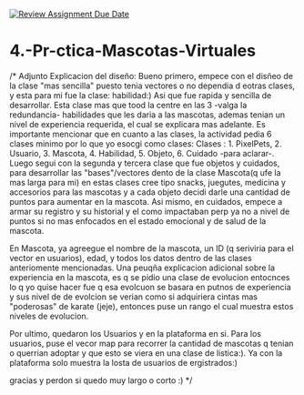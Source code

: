 [![Review Assignment Due Date](https://classroom.github.com/assets/deadline-readme-button-22041afd0340ce965d47ae6ef1cefeee28c7c493a6346c4f15d667ab976d596c.svg)](https://classroom.github.com/a/_T9NCoa5)
# 4.-Pr-ctica-Mascotas-Virtuales
/*
Adjunto Explicacion del diseño:
Bueno primero, empece con el disñeo de la clase "mas sencilla" puesto tenia vectores o no dependia d eotras clases, y esta para mi fue la clase: habilidad:)
Asi que fue rapida y sencilla de desarrollar. Esta clase mas que tood la centre en las 3 -valga la redundancia- habilidades que les daria a las mascotas, ademas tenian un nivel de experiencia requerida, el cual se explicara mas adelante.
Es importante mencionar que en cuanto a las clases, la actividad pedia 6 clases minimo por lo que yo esocgi como clases:
Clases  :  1. PixelPets, 2. Usuario, 3. Mascota, 4. Habilidad, 5. Objeto, 6. Cuidado -para aclarar-.
Luego segui con la segunda y tercera clase que fue objetos y cuidados, para desarrollar las "bases"/vectores dento de la clase Mascota(q ufe la mas larga para mi)
en estas clases cree tipo snacks, juegutes, medicina y accesorios para las mascotas y a cada objeto decidi darle una cantidad de puntos para aumentar en la mascota.
Asi mismo, en cuidados, empece a armar su registro y su historial y el como impactaban perp ya no a nivel de puntos si no mas enfocados en el estado emocional y de salud de la mascota.

En Mascota, ya agreegue el nombre de la mascota, un ID (q seriviria para  el vector<map> en usuarios), edad, y todos los datos dentro de las clases anteriomente mencionadas. Una peuqña explicacion adicional sobre la experiencia en la mascota, es q se pidio una clase de evolucion entocnces lo q yo quise hacer fue q esa evolcuon se basara en putnos de experiencia y sus nivel de de evolcion se verian como si adquiriera cintas mas "poderosas" de karate (jeje), entonces puse un rango el cual muestra estos niveles de evolucion.
 
 Por ultimo, quedaron los Usuarios y en la plataforma en si. Para los usuarios, puse el vecor map para recorrer la cantidad de mascotas q tenian o querrian adoptar y que esto se viera en una clase de listica:). Ya con la plataforma solo muestra la losta de usuarios de ergistrados:)
 
gracias y perdon si quedo muy largo o corto :)
*/
